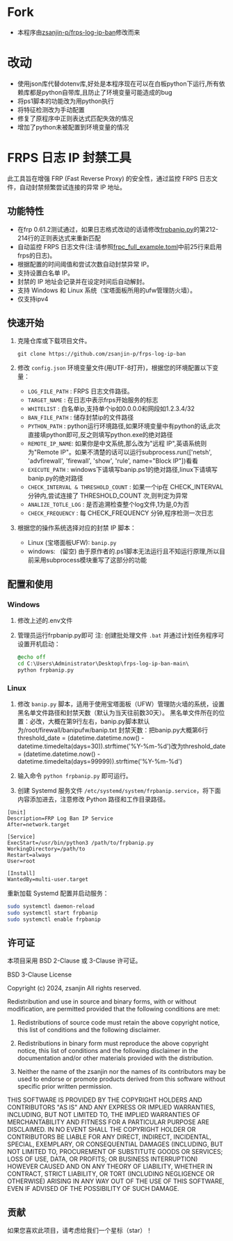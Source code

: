# Fork
- 本程序由[zsanjin-p/frps-log-ip-ban](https://github.com/zsanjin-p/frps-log-ip-ban)修改而来
# 改动
- 使用json库代替dotenv库,好处是本程序现在可以在白板python下运行,所有依赖库都是python自带库,且防止了环境变量可能造成的bug
- 将ps1脚本的功能改为用python执行
- 将特征检测改为手动配置
- 修复了原程序中正则表达式匹配失效的情况
- 增加了python未被配置到环境变量的情况

# FRPS 日志 IP 封禁工具

此工具旨在增强 FRP (Fast Reverse Proxy) 的安全性，通过监控 FRPS 日志文件，自动封禁频繁尝试连接的异常 IP 地址。

## 功能特性
- 在frp 0.61.2测试通过，如果日志格式改动的话请修改[frpbanip.py](https://github.com/Sksjx/frps-log-ip-ban/blob/main/frpbanip.py)的第212-214行的正则表达式来重新匹配
- 自动监控 FRPS 日志文件(注:请参照[frpc_full_example.toml](https://github.com/fatedier/frp/blob/dev/conf/frpc_full_example.toml)中前25行来启用frps的日志)。
- 根据配置的时间阈值和尝试次数自动封禁异常 IP。
- 支持设置白名单 IP。
- 封禁的 IP 地址会记录并在设定时间后自动解封。
- 支持 Windows 和 Linux 系统（宝塔面板所用的ufw管理防火墙）。
- 仅支持ipv4

## 快速开始

1. 克隆仓库或下载项目文件。
   ```
   git clone https://github.com/zsanjin-p/frps-log-ip-ban
   ```

2. 修改 `config.json` 环境变量文件(用UTF-8打开)，根据您的环境配置以下变量：

   - `LOG_FILE_PATH` : FRPS 日志文件路径。
   - `TARGET_NAME` : 在日志中表示frps开始服务的标志
   - `WHITELIST` : 白名单ip,支持单个ip如0.0.0.0和网段如1.2.3.4/32
   - `BAN_FILE_PATH` : 储存封禁ip的文件路径
   - `PYTHON_PATH` : python运行环境路径,如果环境变量中有python的话,此次直接填python即可,反之则填写python.exe的绝对路径
   - `REMOTE_IP_NAME`: 如果你是中文系统,那么改为"远程 IP",英语系统则为"Remote IP"。如果不清楚的话可以运行subprocess.run(['netsh', 'advfirewall', 'firewall', 'show', 'rule', name="Block IP"])看看
   - `EXECUTE_PATH` : windows下请填写banip.ps1的绝对路径,linux下请填写banip.py的绝对路径
   - `CHECK_INTERVAL & THRESHOLD_COUNT` : 如果一个ip在 CHECK_INTERVAL 分钟内,尝试连接了 THRESHOLD_COUNT 次,则判定为异常
   - `ANALIZE_TOTLE_LOG` : 是否追溯检查整个log文件,1为是,0为否
   - `CHECK_FREQUENCY` : 每 CHECK_FREQUENCY 分钟,程序检测一次日志

3. 根据您的操作系统选择对应的封禁 IP 脚本：

   - Linux (宝塔面板UFW): `banip.py`
   - windows: ` `(留空)
   由于原作者的.ps1脚本无法运行且不知运行原理,所以目前采用subprocess模块重写了这部分的功能
## 配置和使用

### Windows

1. 修改上述的.env文件

2. 管理员运行frpbanip.py即可
   注: 创建批处理文件 `.bat` 并通过计划任务程序可设置开机启动：
   ```bat
   @echo off
   cd C:\Users\Administrator\Desktop\frps-log-ip-ban-main\
   python frpbanip.py
   ```

### Linux

1. 修改 `banip.py` 脚本，适用于使用宝塔面板（UFW）管理防火墙的系统，设置黑名单文件路径和封禁天数（默认为当天往前数30天）。
黑名单文件所在的位置：必改，大概在第9行左右，banip.py脚本默认为/root/firewall/banipufw/banip.txt
封禁天数：把banip.py大概第6行threshold_date = (datetime.datetime.now() - datetime.timedelta(days=30)).strftime('%Y-%m-%d')改为threshold_date = (datetime.datetime.now() - datetime.timedelta(days=99999)).strftime('%Y-%m-%d')

2. 输入命令 `python frpbanip.py` 即可运行。

3. 创建 Systemd 服务文件 `/etc/systemd/system/frpbanip.service`，将下面内容添加进去，注意修改 Python 路径和工作目录路径。

```
[Unit]
Description=FRP Log Ban IP Service
After=network.target

[Service]
ExecStart=/usr/bin/python3 /path/to/frpbanip.py
WorkingDirectory=/path/to
Restart=always
User=root

[Install]
WantedBy=multi-user.target
```


   重新加载 Systemd 配置并启动服务：
   ```bash
   sudo systemctl daemon-reload
   sudo systemctl start frpbanip
   sudo systemctl enable frpbanip
   ```

## 许可证

本项目采用 BSD 2-Clause 或 3-Clause 许可证。

BSD 3-Clause License

Copyright (c) 2024, zsanjin
All rights reserved.

Redistribution and use in source and binary forms, with or without
modification, are permitted provided that the following conditions are met:

1. Redistributions of source code must retain the above copyright notice, this
   list of conditions and the following disclaimer.

2. Redistributions in binary form must reproduce the above copyright notice,
   this list of conditions and the following disclaimer in the documentation
   and/or other materials provided with the distribution.

3. Neither the name of the zsanjin nor the names of its contributors may be used
   to endorse or promote products derived from this software without specific
   prior written permission.

THIS SOFTWARE IS PROVIDED BY THE COPYRIGHT HOLDERS AND CONTRIBUTORS "AS IS"
AND ANY EXPRESS OR IMPLIED WARRANTIES, INCLUDING, BUT NOT LIMITED TO, THE
IMPLIED WARRANTIES OF MERCHANTABILITY AND FITNESS FOR A PARTICULAR PURPOSE ARE
DISCLAIMED. IN NO EVENT SHALL THE COPYRIGHT HOLDER OR CONTRIBUTORS BE LIABLE FOR
ANY DIRECT, INDIRECT, INCIDENTAL, SPECIAL, EXEMPLARY, OR CONSEQUENTIAL DAMAGES
(INCLUDING, BUT NOT LIMITED TO, PROCUREMENT OF SUBSTITUTE GOODS OR SERVICES;
LOSS OF USE, DATA, OR PROFITS; OR BUSINESS INTERRUPTION) HOWEVER CAUSED AND ON
ANY THEORY OF LIABILITY, WHETHER IN CONTRACT, STRICT LIABILITY, OR TORT
(INCLUDING NEGLIGENCE OR OTHERWISE) ARISING IN ANY WAY OUT OF THE USE OF THIS
SOFTWARE, EVEN IF ADVISED OF THE POSSIBILITY OF SUCH DAMAGE.


## 贡献

如果您喜欢此项目，请考虑给我们一个星标（star）！


